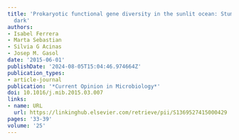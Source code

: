 ```yaml
---
title: 'Prokaryotic functional gene diversity in the sunlit ocean: Stumbling in the
  dark'
authors:
- Isabel Ferrera
- Marta Sebastian
- Silvia G Acinas
- Josep M. Gasol
date: '2015-06-01'
publishDate: '2024-08-05T15:04:46.974664Z'
publication_types:
- article-journal
publication: '*Current Opinion in Microbiology*'
doi: 10.1016/j.mib.2015.03.007
links:
- name: URL
  url: https://linkinghub.elsevier.com/retrieve/pii/S1369527415000429
pages: '33-39'
volume: '25'
---
```

